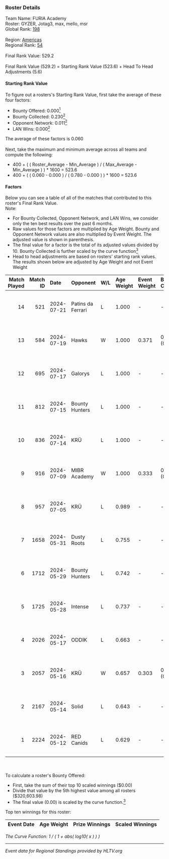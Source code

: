 ### Roster Details<br />
Team Name: FURIA Academy<br />
Roster: GYZER, Jotag3, max, mello, msr<br />
Global Rank: [198](../standings_global.md)<br />
<br />
Region: [Americas]( ../standings_americas.md)<br />
Regional Rank: [54]( ../standings_americas.md)<br />
<br />
Final Rank Value:  529.2<br />
<br />
Final Rank Value (529.2) = Starting Rank Value (523.6) + Head To Head Adjustments (5.6)<br />

#### Starting Rank Value<br />
To figure out a rosters's Starting Rank Value, first take the average of these four factors:<br />
- Bounty Offered: 0.000[<sup>1</sup>](#table2)
- Bounty Collected: 0.230[<sup>2</sup>](#table1)
- Opponent Network: 0.011[<sup>2</sup>](#table1)
- LAN Wins: 0.000[<sup>2</sup>](#table1)

The average of these factors is 0.060<br />
<br />
Next, take the maximum and minimum average across all teams and compute the following:<br />
- 400 + ( ( Roster_Average - Min_Average ) / ( Max_Average - Min_Average ) ) * 1600 = 523.6
- 400 + ( ( 0.060 - 0.000 ) / ( 0.780 - 0.000 ) ) * 1600 = 523.6


#### Factors<br />
Below you can see a table of all of the matches that contributed to this roster's Final Rank Value.<br />
Note:<br />

- For Bounty Collected, Opponent Network, and LAN Wins, we consider only the ten best results over the past 6 months.
- Raw values for those factors are multiplied by Age Weight. Bounty and Opponent Network values are also multiplied by Event Weight. The adjusted value is shown in parenthesis.
- The final value for a factor is the total of its adjusted values divided by 10. Bounty Collected is further scaled by the curve function[<sup>3</sup>](#curveFunction)
- Head to head adjustments are based on rosters' starting rank values. The results shown below are adjusted by Age Weight and not Event Weight
<span id="table1"></span><br />


| Match Played | Match ID | Date       | Opponent          | W/L | Age Weight | Event Weight | Bounty Collected | Opponent Network | LAN Wins  | H2H Adj. | Roster                                   |
| -: | -: | :- | :- | :- | :- | :- | :- | :- | :- | -: | :- |
|           14 |      521 | 2024-07-21 | Patins da Ferrari | L   | 1.000      | -            | -                | -                | -         |    -5.96 | GYZER, Jotag3, max, mello, msr           |
|           13 |      584 | 2024-07-19 | Hawks             | W   | 1.000      | 0.371        | 0.000 (0.000)    | 0.029 (0.011)    | 0 (0.000) |    15.41 | GYZER, Jotag3, max, mello, msr           |
|           12 |      695 | 2024-07-17 | Galorys           | L   | 1.000      | -            | -                | -                | -         |    -5.02 | Bruninho, GYZER, Jotag3, max, mello      |
|           11 |      812 | 2024-07-15 | Bounty Hunters    | L   | 1.000      | -            | -                | -                | -         |    -2.39 | GYZER, Jotag3, max, mello, souz4h        |
|           10 |      836 | 2024-07-14 | KRÜ               | L   | 1.000      | -            | -                | -                | -         |    -3.99 | GYZER, Jotag3, max, mello, souz4h        |
|            9 |      916 | 2024-07-09 | MIBR Academy      | W   | 1.000      | 0.333        | 0.000 (0.000)    | 0.000 (0.000)    | 0 (0.000) |    10.11 | GYZER, Jotag3, max, mello, souz4h        |
|            8 |      957 | 2024-07-05 | KRÜ               | L   | 0.989      | -            | -                | -                | -         |    -4.03 | GYZER, Jotag3, max, mello, souz4h        |
|            7 |     1658 | 2024-05-31 | Dusty Roots       | L   | 0.755      | -            | -                | -                | -         |    -3.67 | Bruninho, cerolzin, GYZER, Jotag3, mello |
|            6 |     1712 | 2024-05-29 | Bounty Hunters    | L   | 0.742      | -            | -                | -                | -         |    -2.80 | Bruninho, cerolzin, GYZER, Jotag3, mello |
|            5 |     1725 | 2024-05-28 | Intense           | L   | 0.737      | -            | -                | -                | -         |    -5.56 | Bruninho, cerolzin, GYZER, Jotag3, mello |
|            4 |     2026 | 2024-05-17 | ODDIK             | L   | 0.663      | -            | -                | -                | -         |    -1.83 | Bruninho, cerolzin, GYZER, Jotag3, mello |
|            3 |     2057 | 2024-05-16 | KRÜ               | W   | 0.657      | 0.303        | 0.023 (0.005)    | 0.489 (0.097)    | 0 (0.000) |    18.40 | Bruninho, cerolzin, GYZER, Jotag3, mello |
|            2 |     2167 | 2024-05-14 | Solid             | L   | 0.643      | -            | -                | -                | -         |    -2.36 | Bruninho, cerolzin, GYZER, Jotag3, mello |
|            1 |     2224 | 2024-05-12 | RED Canids        | L   | 0.629      | -            | -                | -                | -         |    -0.76 | Bruninho, cerolzin, GYZER, Jotag3, mello |

<br />
<span id="table2"></span><br />
To calculate a roster's Bounty Offered:<br />

- First, take the sum of their top 10 scaled winnings ($0.00)
- Divide that value by the 5th highest value among all rosters ($320,603.98)
- The final value (0.00) is scaled by the curve function.[<sup>3</sup>](#curveFunction)

Top ten winnings for this roster:<br />

| Event Date | Age Weight | Prize Winnings | Scaled Winnings |
| :- | -: | :- | :- |


<span id="curveFunction"></span>_The Curve Function: 1 / ( 1 + abs( log10( x ) ) )_<br />

---
_Event data for Regional Standings provided by HLTV.org_<br />
